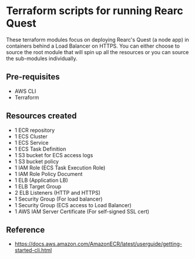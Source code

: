 # Terraform scripts for running Rearc Quest
These terraform modules focus on deploying Rearc's Quest (a node app) in containers behind a Load Balancer on HTTPS. You can either choose to source the root module that will spin up all the resources or you can source the sub-modules individually.

## Pre-requisites
- AWS CLI
- Terraform

## Resources created
- 1 ECR repository
- 1 ECS Cluster
- 1 ECS Service
- 1 ECS Task Definition
- 1 S3 bucket for ECS access logs
- 1 S3 bucket policy
- 1 IAM Role (ECS Task Execution Role)
- 1 IAM Role Policy Document
- 1 ELB (Application LB)
- 1 ELB Target Group
- 2 ELB Listeners (HTTP and HTTPS)
- 1 Security Group (For load balancer)
- 1 Security Group (ECS access to Load Balancer)
- 1 AWS IAM Server Certificate (For self-signed SSL cert)

## Reference
- https://docs.aws.amazon.com/AmazonECR/latest/userguide/getting-started-cli.html